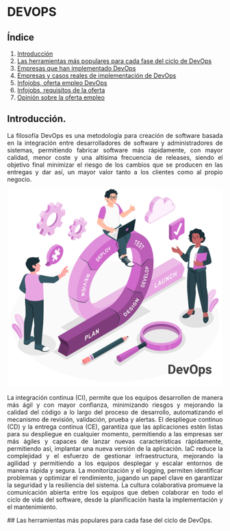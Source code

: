 # DEVOPS

## Índice
1. [Introducción](#introducción)
2. [Las herramientas más populares para cada fase del ciclo de DevOps](#las-herramientas-más-populares)
3. [Empresas que han implementado DevOps](#empresas-que-han-implementado-devops)
4. [Empresas y casos reales de implementación de DevOps](#Empresas-y-casos-reales-de-implementación-dedevops)
5. [Infojobs, oferta empleo DevOps](#Infojobs,-oferta-empleo-DevOps)
6. [Infojobs, requisitos de la oferta](#Infojobs,-requisitos-de-la-oferta)
7. [Opinión sobre la oferta empleo](#Opinión-sobre-la-oferta-empleo)

## Introducción.
<p align="justify">
La filosofía DevOps es una metodología para creación de software basada en la integración entre desarrolladores de software y administradores de sistemas, permitiendo fabricar software más rápidamente, con mayor calidad, menor coste y una altísima frecuencia de releases, siendo el objetivo final minimizar el riesgo de los cambios que se producen en las entregas y dar así, un mayor valor tanto a los clientes como al propio negocio.
<div align="center">  
<img src="img/DevOps.png" alt="DevOps" width="500" height="auto">
</div>
<p align="justify">
La integración continua (CI), permite que los equipos desarrollen de manera más ágil y con mayor confianza, minimizando riesgos y mejorando la calidad del código a lo largo del proceso de desarrollo, automatizando el mecanismo de revisión, validación, prueba y alertas.
El despliegue continuo (CD) y la entrega continua (CE), garantiza que las aplicaciones estén listas para su despliegue en cualquier momento, permitiendo a las empresas ser más ágiles y capaces de lanzar nuevas características rápidamente, permitiendo así, implantar una nueva versión de la aplicación.
IaC reduce la complejidad y el esfuerzo de gestionar infraestructura, mejorando la agilidad y permitiendo a los equipos desplegar y escalar entornos de manera rápida y segura.
La monitorización y el logging, permiten identificar problemas y optimizar el rendimiento, jugando un papel clave en garantizar la seguridad y la resiliencia del sistema.
La cultura colaborativa promueve la comunicación abierta entre los equipos que deben colaborar en todo el ciclo de vida del software, desde la planificación hasta la implementación y el mantenimiento. 
</p>
## Las herramientas más populares para cada fase del ciclo de DevOps.














